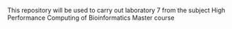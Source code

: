 This repository will be used to carry out laboratory 7  from the subject High Performance Computing of Bioinformatics Master course

